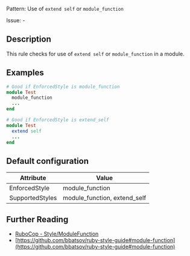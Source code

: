Pattern: Use of `extend self` or `module_function`

Issue: -

## Description

This rule checks for use of `extend self` or `module_function` in a module.

## Examples

```ruby
# Good if EnforcedStyle is module_function
module Test
  module_function
  ...
end

# Good if EnforcedStyle is extend_self
module Test
  extend self
  ...
end
```

## Default configuration

Attribute | Value
--- | ---
EnforcedStyle | module_function
SupportedStyles | module_function, extend_self

## Further Reading

* [RuboCop - Style/ModuleFunction](https://rubocop.readthedocs.io/en/latest/cops_style/#stylemodulefunction)
* [https://github.com/bbatsov/ruby-style-guide#module-function](https://github.com/bbatsov/ruby-style-guide#module-function)
